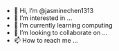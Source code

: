 - 👋 Hi, I’m @jasminechen1313
- 👀 I’m interested in ...
- 🌱 I’m currently learning computing
- 💞️ I’m looking to collaborate on ...
- 📫 How to reach me ...

<!---
jasminechen1313/jasminechen1313 is a ✨ special ✨ repository because its `README.md` (this file) appears on your GitHub profile.
You can click the Preview link to take a look at your changes.
--->
